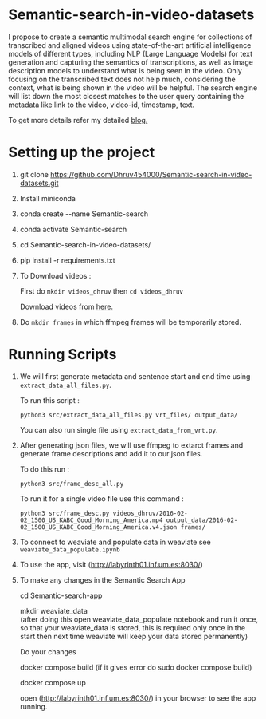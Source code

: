 # Semantic-search-in-video-datasets

I propose to create a semantic multimodal search engine for collections of transcribed and aligned videos using state-of-the-art artificial intelligence models of different types, including NLP (Large Language Models) for text generation and capturing the semantics of transcriptions, as well as image description models to understand what is being seen in the video. Only focusing on the transcribed text does not help much, considering the context, what is being shown in the video will be helpful. The search engine will list down the most closest matches to the user query containing the metadata like link to the video, video-id, timestamp, text.

To get more details refer my detailed [blog.](https://dhruv-kunjadiya.notion.site/Semantic-search-in-video-datasets-3c73c303c56748b497a975b1397d84ef)


# Setting up the project

1. git clone https://github.com/Dhruv454000/Semantic-search-in-video-datasets.git

2. Install miniconda

3. conda create --name Semantic-search

4. conda activate Semantic-search
5. cd Semantic-search-in-video-datasets/

6. pip install -r requirements.txt

7. To Download videos :

   First do  ```mkdir videos_dhruv``` then ```cd videos_dhruv```

   Download videos from [here.](https://drive.google.com/drive/folders/1lreNRRVrBYWALZxHeQcsEcivk-jMTOQQ?usp=sharing)

8. Do ```mkdir frames``` in which ffmpeg frames will be temporarily stored.

# Running Scripts

1. We will first generate metadata and sentence start and end time using ```extract_data_all_files.py```.

    To run this script :

    ```
    python3 src/extract_data_all_files.py vrt_files/ output_data/ 
    ```
    You can also run single file using ```extract_data_from_vrt.py```.

2. After generating json files, we will use ffmpeg to extarct frames and generate frame descriptions and add it to our json files.

    To do this run :

    ```
    python3 src/frame_desc_all.py
    ```

    To run it for a single video file use this command :

    ```
    python3 src/frame_desc.py videos_dhruv/2016-02-02_1500_US_KABC_Good_Morning_America.mp4 output_data/2016-02-02_1500_US_KABC_Good_Morning_America.v4.json frames/
    ```

3. To connect to weaviate and populate data in weaviate see ```weaviate_data_populate.ipynb```

4. To use the app, visit (http://labyrinth01.inf.um.es:8030/)

5. To make any changes in the Semantic Search App

    cd Semantic-search-app

    mkdir weaviate_data  
    (after doing this open weaviate_data_populate notebook and run it once, so that your weaviate_data is stored, this is required only once in the start then next time weaviate will keep your data stored permanently)

    Do your changes

    docker compose build  (if it gives error do sudo docker compose build)

    docker compose up

    open (http://labyrinth01.inf.um.es:8030/) in your browser to see the app running.




